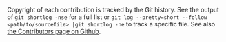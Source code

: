 Copyright of each contribution is tracked by the Git history.
See the output of `git shortlog -nse` for a full list or `git log --pretty=short --follow <path/to/sourcefile> |git shortlog -ne` to track a specific file.
See also [the Contributors page on Github](https://github.com/ChameleonUltra/ChameleonUltra/graphs/contributors).
